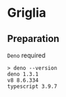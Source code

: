 # Griglia

## Preparation

`Deno` required

```Shell
> deno --version  
deno 1.3.1
v8 8.6.334
typescript 3.9.7
```